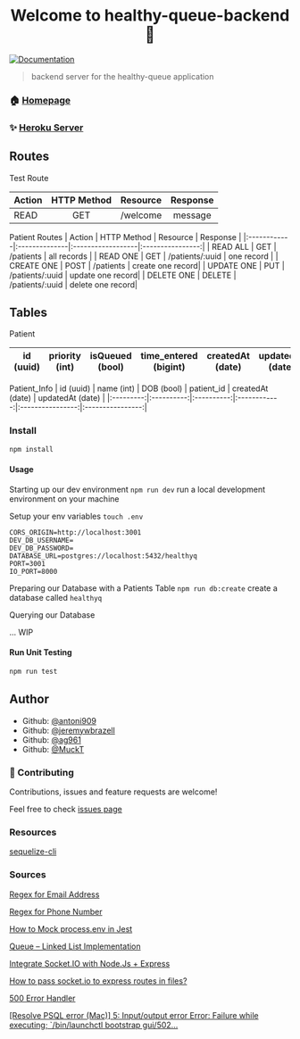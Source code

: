 <h1 align="center">Welcome to healthy-queue-backend 👋</h1>

<p>
  <a href="https://github.com/healthy-queue/Documentation" target="_blank">
    <img alt="Documentation" src="https://img.shields.io/badge/documentation-yes-brightgreen.svg" />
  </a>
</p>

> backend server for the healthy-queue application

### 🏠 [Homepage](https://github.com/healthy-queue)

### ✨ [Heroku Server](https://healthy-queue-test.herokuapp.com/)

## Routes

Test Route

|   Action    |  HTTP Method  |      Resource     |    Response     |
|-------------|:-------------:|:------------------|:---------------:|
|   READ      |      GET      | /welcome          | message         |

Patient Routes
|   Action    |  HTTP Method  |      Resource     |    Response      |
|:------------|:--------------|:------------------|:----------------:|
|  READ ALL   |      GET      | /patients         | all records      |
|  READ ONE   |      GET      | /patients/:uuid   | one record       |
|  CREATE ONE |      POST     | /patients         | create one record|
|  UPDATE ONE |      PUT      | /patients/:uuid   | update one record|
|  DELETE ONE |      DELETE   | /patients/:uuid   | delete one record|

## Tables

Patient

| id (uuid) | priority (int) | isQueued (bool) |  time_entered (bigint) | createdAt (date) | updatedAt (date) |
|:---------:|:--------------:|:---------------:|:----------------------:|:----------------:|:----------------:|

Patient_Info
| id (uuid) | name (int) | DOB (bool) |  patient_id  | createdAt (date) | updatedAt (date) |
|:---------:|:----------:|:----------:|:------------:|:----------------:|:----------------:|

### Install

```sh
npm install
```

#### Usage

Starting up our dev environment
`npm run dev` run a local development environment on your machine

Setup your env variables
`touch .env`

```.env
CORS_ORIGIN=http://localhost:3001
DEV_DB_USERNAME=
DEV_DB_PASSWORD=
DATABASE_URL=postgres://localhost:5432/healthyq
PORT=3001
IO_PORT=8000
```

Preparing our Database with a Patients Table
`npm run db:create` create a database called `healthyq`

Querying our Database

... WIP

#### Run Unit Testing

```sh
npm run test
```

## Author

* Github: [@antoni909](https://github.com/antoni909)
* Github: [@jeremywbrazell](https://github.com/jeremywbrazell)
* Github: [@ag961](https://github.com/ag961)
* Github: [@MuckT](https://github.com/MuckT)

### 🤝 Contributing

Contributions, issues and feature requests are welcome!

Feel free to check [issues page](https://github.com/healthy-queue/back-end/issues)

### Resources

[sequelize-cli](https://sequelize.org/master/)

### Sources

[Regex for Email Address](https://handyopinion.com/utility-method-to-get-all-email-addresses-from-a-string-in-java/)

[Regex for Phone Number](https://stackoverflow.com/a/50122731/7967484)

[How to Mock process.env in Jest](https://www.webtips.dev/how-to-mock-processenv-in-jest)

[Queue – Linked List Implementation](https://www.geeksforgeeks.org/queue-linked-list-implementation/)

[Integrate Socket.IO with Node.Js + Express](https://medium.com/@raj_36650/integrate-socket-io-with-node-js-express-2292ca13d891)

[How to pass socket.io to express routes in files?](https://aaryanadil.com/pass-socket-io-to-express-routes-in-files)

[500 Error Handler](https://expressjs.com/en/guide/error-handling.html)

[[Resolve PSQL error (Mac)] 5: Input/output error Error: Failure while executing; `/bin/launchctl bootstrap gui/502...](https://stackoverflow.com/a/69193903/7967484)
